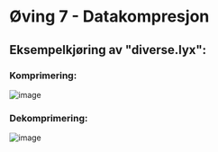 # Øving 7 - Datakompresjon

## Eksempelkjøring av "diverse.lyx":

### Komprimering:
![image](https://user-images.githubusercontent.com/31009729/96924960-ba2aca00-14b3-11eb-8d2e-64511e41b8b2.png)

### Dekomprimering:
![image](https://user-images.githubusercontent.com/31009729/96924983-c31b9b80-14b3-11eb-9987-e161b8f7c28b.png)
